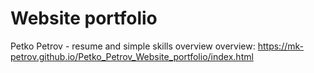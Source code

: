# Website portfolio
Petko Petrov - resume and simple skills overview
overview: https://mk-petrov.github.io/Petko_Petrov_Website_portfolio/index.html

